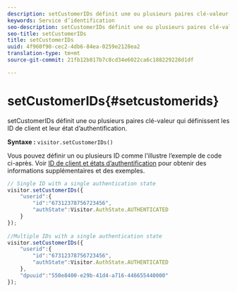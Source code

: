 ```yaml
---
description: setCustomerIDs définit une ou plusieurs paires clé-valeur qui définissent les ID de client et leur état d’authentification.
keywords: Service d’identification
seo-description: setCustomerIDs définit une ou plusieurs paires clé-valeur qui définissent les ID de client et leur état d’authentification.
seo-title: setCustomerIDs
title: setCustomerIDs
uuid: 4f960f98-cec2-4db6-84ea-0259e2128ea2
translation-type: tm+mt
source-git-commit: 21fb12b817b7c8cd34e6022ca6c188229228d1df

---
```



# setCustomerIDs{#setcustomerids}

setCustomerIDs définit une ou plusieurs paires clé-valeur qui définissent les ID de client et leur état d’authentification.

**Syntaxe :** `visitor.setCustomerIDs()`

Vous pouvez définir un ou plusieurs ID comme l’illustre l’exemple de code ci-après. Voir [ID de client et états d’authentification](../../reference/authenticated-state.md) pour obtenir des informations supplémentaires et des exemples.

```js
// Single ID with a single authentication state 
visitor.setCustomerIDs({ 
    "userid":{ 
        "id":"67312378756723456", 
        "authState":Visitor.AuthState.AUTHENTICATED 
    } 
}); 
 
//Multiple IDs with a single authentication state 
visitor.setCustomerIDs({ 
    "userid":{ 
        "id":"67312378756723456", 
        "authState":Visitor.AuthState.AUTHENTICATED 
    }, 
    "dpuuid":"550e8400-e29b-41d4-a716-446655440000" 
});
```

